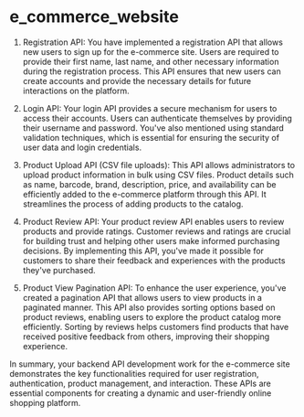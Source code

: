 # e_commerce_website
1. Registration API:
You have implemented a registration API that allows new users to sign up for the e-commerce site. Users are required to provide their first name, last name, and other necessary information during the registration process. This API ensures that new users can create accounts and provide the necessary details for future interactions on the platform.

2. Login API:
Your login API provides a secure mechanism for users to access their accounts. Users can authenticate themselves by providing their username and password. You've also mentioned using standard validation techniques, which is essential for ensuring the security of user data and login credentials.

3. Product Upload API (CSV file uploads):
This API allows administrators to upload product information in bulk using CSV files. Product details such as name, barcode, brand, description, price, and availability can be efficiently added to the e-commerce platform through this API. It streamlines the process of adding products to the catalog.

4. Product Review API:
Your product review API enables users to review products and provide ratings. Customer reviews and ratings are crucial for building trust and helping other users make informed purchasing decisions. By implementing this API, you've made it possible for customers to share their feedback and experiences with the products they've purchased.

5. Product View Pagination API:
To enhance the user experience, you've created a pagination API that allows users to view products in a paginated manner. This API also provides sorting options based on product reviews, enabling users to explore the product catalog more efficiently. Sorting by reviews helps customers find products that have received positive feedback from others, improving their shopping experience.

In summary, your backend API development work for the e-commerce site demonstrates the key functionalities required for user registration, authentication, product management, and interaction. These APIs are essential components for creating a dynamic and user-friendly online shopping platform.
